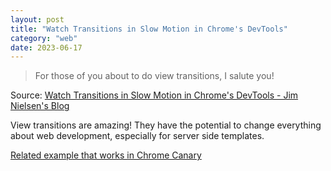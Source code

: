 ```yaml
---
layout: post
title: "Watch Transitions in Slow Motion in Chrome's DevTools"
category: "web"
date: 2023-06-17
---
```


>For those of you about to do view transitions, I salute you!

Source: [Watch Transitions in Slow Motion in Chrome's DevTools - Jim Nielsen's Blog](https://blog.jim-nielsen.com/2023/slow-motion-animations-with-chrome-devtools/)

View transitions are amazing! They have the potential to change everything about web development, especially for server side templates.

[Related example that works in Chrome Canary](https://000694465.codepen.website/)

